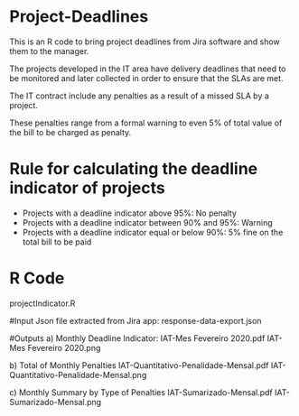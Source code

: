 # Project-Deadlines

This is an R code to bring project deadlines from Jira software and show them to the manager.

The projects developed in the IT area have delivery deadlines that need to be monitored and later collected in order to ensure that the  SLAs are met.

The IT contract include any penalties as a result of a missed SLA by a project. 

These penalties range from a formal warning to even 5% of total value of the bill to be charged as penalty.


# Rule for calculating the deadline indicator of projects

- Projects with a deadline indicator above 95%: No penalty
- Projects with a deadline indicator between 90% and 95%: Warning
- Projects with a deadline indicator equal or below 90%: 5% fine on the total bill to be paid


# R Code
projectIndicator.R


#Input
Json file extracted from Jira app:
response-data-export.json 


#Outputs
a) Monthly Deadline Indicator:
IAT-Mes Fevereiro 2020.pdf
IAT-Mes Fevereiro 2020.png

b) Total of Monthly Penalties
IAT-Quantitativo-Penalidade-Mensal.pdf
IAT-Quantitativo-Penalidade-Mensal.png
 
c) Monthly Summary by Type of Penalties 
IAT-Sumarizado-Mensal.pdf
IAT-Sumarizado-Mensal.png
